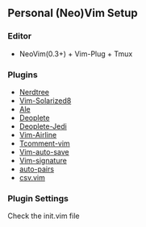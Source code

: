## Personal (Neo)Vim Setup

### Editor

* NeoVim(0.3+) + Vim-Plug + Tmux

### Plugins

* [Nerdtree](https://github.com/scrooloose/nerdtree)
* [Vim-Solarized8](https://github.com/lifepillar/vim-solarized8)
* [Ale](https://github.com/w0rp/ale)
* [Deoplete](https://github.com/Shougo/deoplete.nvim)
* [Deoplete-Jedi](https://github.com/zchee/deoplete-jedi)
* [Vim-Airline](https://github.com/vim-airline/vim-airline)
* [Tcomment-vim](https://github.com/tomtom/tcomment_vim)
* [Vim-auto-save](https://github.com/vim-scripts/vim-auto-save)
* [Vim-signature](https://github.com/kshenoy/vim-signature)
* [auto-pairs](https://github.com/jiangmiao/auto-pairs)
* [csv.vim](https://github.com/chrisbra/csv.vim)

### Plugin Settings

Check the init.vim file


